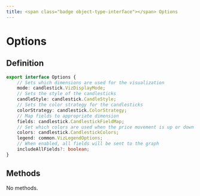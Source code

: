 ```yaml
---
title: <span class="badge object-type-interface"></span> Options
---
```

# <span class="badge object-type-interface"></span> Options

## Definition

```typescript
export interface Options {
	// Sets which dimensions are used for the visualization
	mode: candlestick.VizDisplayMode;
	// Sets the style of the candlesticks
	candleStyle: candlestick.CandleStyle;
	// Sets the color strategy for the candlesticks
	colorStrategy: candlestick.ColorStrategy;
	// Map fields to appropriate dimension
	fields: candlestick.CandlestickFieldMap;
	// Set which colors are used when the price movement is up or down
	colors: candlestick.CandlestickColors;
	legend: common.VizLegendOptions;
	// When enabled, all fields will be sent to the graph
	includeAllFields?: boolean;
}

```
## Methods

No methods.
